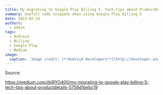 ```yaml
---
title: My migrating to Google Play Billing 5, tech-tips about ProductDetails
summary: Usefull code snippeds when using Google Play Billing 5
date: 2023-02-24
authors:
  - admin
tags:
  - Android
  - Billing  
  - Google Play
  - Medium
image:
  caption: 'Image credit: [**Android Developers**](http://developer.android.com)'
---
```


Source:

https://medium.com/@iRYO400/my-migrating-to-google-play-billing-5-tech-tips-about-productdetails-5758d1bebc19